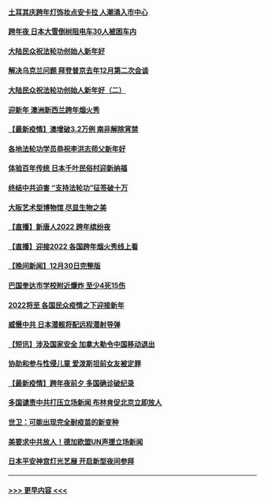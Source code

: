 #### [土耳其庆跨年灯饰妆点安卡拉 人潮涌入市中心](../pages/prog202/a103309054.md?t=01011400) 
#### [跨年夜 日本大雪倒树阻电车30人被困车内](../pages/prog202/a103309019.md?t=01011400) 
#### [大陆民众祝法轮功创始人新年好](../pages/prog202/a103308650.md?t=01011400) 
#### [解决乌克兰问题 拜登普京去年12月第二次会谈](../pages/prog202/a103308858.md?t=01011400) 
#### [大陆民众祝法轮功创始人新年好（二）](../pages/prog202/a103308646.md?t=01011400) 
#### [迎新年 澳洲新西兰跨年烟火秀](../pages/prog202/a103308706.md?t=01011400) 
#### [【最新疫情】澳增破3.2万例 南非解除宵禁](../pages/prog202/a103308683.md?t=01011400) 
#### [各地法轮功学员恭祝李洪志师父新年好](../pages/prog202/a103308618.md?t=01011400) 
#### [体验百年传统 日本千叶民俗村迎新纳福](../pages/prog202/a103308484.md?t=01011400) 
#### [终结中共迫害 “支持法轮功”征签破十万](../pages/prog202/a103308597.md?t=01011400) 
#### [大阪艺术型博物馆 尽显生物之美](../pages/prog202/a103308384.md?t=01011400) 
#### [【直播】新唐人2022 跨年缤纷夜](../pages/prog202/a103303736.md?t=01011400) 
#### [【直播】迎接2022 各国跨年烟火秀线上看](../pages/prog202/a103308120.md?t=01011400) 
#### [【晚间新闻】12月30日完整版](../pages/prog202/a103307967.md?t=01011400) 
#### [巴国奎达市学校附近爆炸 至少4死15伤](../pages/prog202/a103307970.md?t=01011400) 
#### [2022将至 各国民众疫情之下迎接新年](../pages/prog202/a103307787.md?t=01011400) 
#### [威慑中共 日本潜舰将配远程潜射导弹](../pages/prog202/a103307756.md?t=01011400) 
#### [【短讯】涉及国家安全 加拿大勒令中国移动退出](../pages/prog202/a103307497.md?t=01011400) 
#### [协助和参与性侵儿童 爱泼斯坦前女友被定罪](../pages/prog202/a103307555.md?t=01011400) 
#### [【最新疫情】跨年夜前夕 多国确诊破纪录](../pages/prog202/a103307514.md?t=01011400) 
#### [多国谴责中共打压立场新闻 布林肯促北京立即放人](../pages/prog202/a103307473.md?t=01011400) 
#### [世卫：可能出现完全耐疫苗的新变种](../pages/prog202/a103306914.md?t=01011400) 
#### [美要求中共放人！德加欧盟UN声援立场新闻](../pages/prog202/a103306865.md?t=01011400) 
#### [日本平安神宫灯光艺展 开启新型夜间参拜](../pages/prog202/a103306858.md?t=01011400) 

----
#### [ >>> 更早内容 <<< ](../indexes/prog202-earlier.md)
